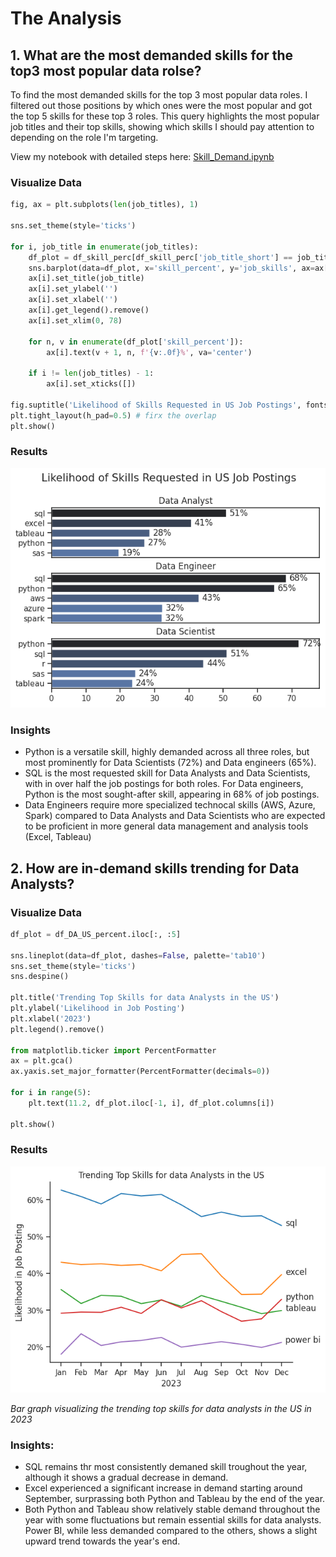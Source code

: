# The Analysis

## 1. What are the most demanded skills for the top3 most popular data rolse?

To find the most demanded skills for the top 3 most popular data roles. I filtered out those positions by which ones were the most popular and got the top 5 skills for these top 3 roles. This query highlights the most popular job titles and their top skills, showing which skills I should pay attention to depending on the role I'm targeting.

View my notebook with detailed steps here:
[Skill_Demand.ipynb](project/Skill_Demand.ipynb)

### Visualize Data
```python
fig, ax = plt.subplots(len(job_titles), 1)

sns.set_theme(style='ticks')

for i, job_title in enumerate(job_titles):
    df_plot = df_skill_perc[df_skill_perc['job_title_short'] == job_title].head(5)
    sns.barplot(data=df_plot, x='skill_percent', y='job_skills', ax=ax[i], hue='skill_count', palette='dark:b_r')
    ax[i].set_title(job_title)
    ax[i].set_ylabel('')
    ax[i].set_xlabel('')
    ax[i].get_legend().remove()
    ax[i].set_xlim(0, 78)

    for n, v in enumerate(df_plot['skill_percent']):
        ax[i].text(v + 1, n, f'{v:.0f}%', va='center')

    if i != len(job_titles) - 1:
        ax[i].set_xticks([])

fig.suptitle('Likelihood of Skills Requested in US Job Postings', fontsize=15)
plt.tight_layout(h_pad=0.5) # firx the overlap
plt.show()
```

### Results
![Visualization of Top Skills for Data Nerds](project/images/skill_demand_all_data_roles.png)

### Insights

- Python is a versatile skill, highly demanded across all three roles, but most prominently for Data Scientists (72%) and Data engineers (65%).
- SQL is the most requested skill for Data Analysts and Data Scientists, with in over half the job postings for both roles. For Data engineers, Python is the most sought-after skill, appearing in 68% of job postings.
- Data Engineers require more specialized technocal skills (AWS, Azure, Spark) compared to Data Analysts and Data Scientists who are expected to be proficient in more general data management and analysis tools (Excel, Tableau)


## 2. How are in-demand skills trending for Data Analysts?

### Visualize Data

```python
df_plot = df_DA_US_percent.iloc[:, :5]

sns.lineplot(data=df_plot, dashes=False, palette='tab10')
sns.set_theme(style='ticks')
sns.despine()

plt.title('Trending Top Skills for data Analysts in the US')
plt.ylabel('Likelihood in Job Posting')
plt.xlabel('2023')
plt.legend().remove()

from matplotlib.ticker import PercentFormatter
ax = plt.gca()
ax.yaxis.set_major_formatter(PercentFormatter(decimals=0))

for i in range(5):
    plt.text(11.2, df_plot.iloc[-1, i], df_plot.columns[i])

plt.show()
```
### Results
![Trending Top Skills for Data Analysts in the US](project/images/skill_trend_DA.png)

*Bar graph visualizing the trending top skills for data analysts in the US in 2023*


### Insights:
- SQL remains thr most consistently demaned skill troughout the year, although it shows a gradual decrease in demand.
- Excel experienced a significant increase in demand starting around September, surprassing both Python and Tableau by the end of the year.
- Both Python and Tableau show relatively stable demand throughout the year with some fluctuations but remain essential skills for data analysts. Power BI, while less demanded compared to the others, shows a slight upward trend towards the year's end.